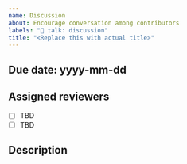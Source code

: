 ```yaml
---
name: Discussion
about: Encourage conversation among contributors
labels: "💬 talk: discussion"
title: "<Replace this with actual title>"
---
```


<!-- Consider how soon we need the discussion resolved vs. giving everyone an opportunity to participate.  -->

## Due date: yyyy-mm-dd

<!-- Suggest two members of @WordPress/openverse to review the discussion.  -->

## Assigned reviewers

- [ ] TBD
- [ ] TBD

<!-- Start the conversation. Please @ anyone relevant and try to ask questions to help facilate discussion. -->

## Description
